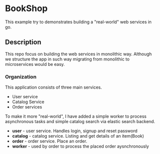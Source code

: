 # BookShop

This example try to demonstrates building a "real-world" web services in go.

## Description

This repo focus on building the web services in monolithic way. Although we structure the app in such way migrating from monolithic to microservices would be easy.

### Organization

This application consists of three main services. 

- User service
- Catalog Service
- Order services

To make it more "real-world", I have added a simple worker to process asynchronous tasks and simple catalog search via elastic search backend.

- __user__ - user service. Handles login, signup and reset password
- __catalog__ - catalog service. Listing and get details of an item(Book)
- __order__ - order service. Place an order.
- __worker__ - used by order to process the placed order aysnchronously
